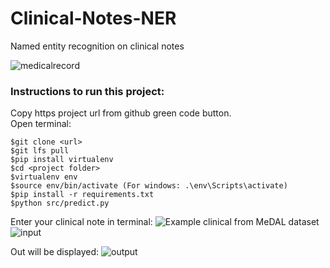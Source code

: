# Clinical-Notes-NER
Named entity recognition on clinical notes

![medicalrecord](https://user-images.githubusercontent.com/61958160/126857163-d5fa33c0-a712-475a-8d35-78bdc71ea462.jpg)

### Instructions to run this project:
Copy https project url from github green code button.<br>
Open terminal:
```
$git clone <url>
$git lfs pull
$pip install virtualenv
$cd <project folder>
$virtualenv env
$source env/bin/activate (For windows: .\env\Scripts\activate)
$pip install -r requirements.txt
$python src/predict.py
```
Enter your clinical note in terminal: ![Example clinical from MeDAL dataset](https://www.kaggle.com/xhlulu/medal-emnlp)
![input](https://user-images.githubusercontent.com/61958160/127630915-40d8545d-c8d7-4fcf-a66f-add6f7e4964f.png)

Out will be displayed:
![output](https://user-images.githubusercontent.com/61958160/127630955-0c3c0547-a5e2-4e6d-a19c-7368437b2415.png)
